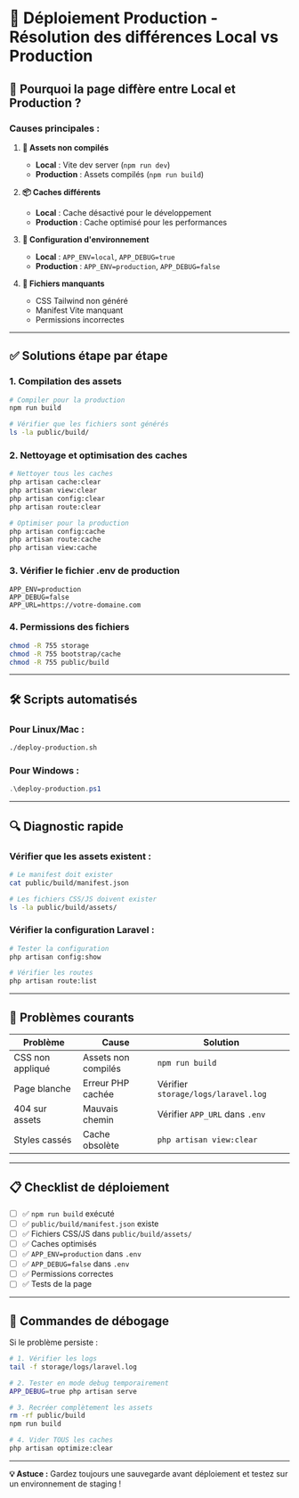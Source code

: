 # 🚀 Déploiement Production - Résolution des différences Local vs Production

## 🤔 **Pourquoi la page diffère entre Local et Production ?**

### **Causes principales :**

1. **🎨 Assets non compilés**
   - **Local** : Vite dev server (`npm run dev`)
   - **Production** : Assets compilés (`npm run build`)

2. **📦 Caches différents**
   - **Local** : Cache désactivé pour le développement
   - **Production** : Cache optimisé pour les performances

3. **🔧 Configuration d'environnement**
   - **Local** : `APP_ENV=local`, `APP_DEBUG=true`
   - **Production** : `APP_ENV=production`, `APP_DEBUG=false`

4. **📁 Fichiers manquants**
   - CSS Tailwind non généré
   - Manifest Vite manquant
   - Permissions incorrectes

---

## ✅ **Solutions étape par étape**

### **1. Compilation des assets**
```bash
# Compiler pour la production
npm run build

# Vérifier que les fichiers sont générés
ls -la public/build/
```

### **2. Nettoyage et optimisation des caches**
```bash
# Nettoyer tous les caches
php artisan cache:clear
php artisan view:clear
php artisan config:clear
php artisan route:clear

# Optimiser pour la production
php artisan config:cache
php artisan route:cache
php artisan view:cache
```

### **3. Vérifier le fichier .env de production**
```env
APP_ENV=production
APP_DEBUG=false
APP_URL=https://votre-domaine.com
```

### **4. Permissions des fichiers**
```bash
chmod -R 755 storage
chmod -R 755 bootstrap/cache
chmod -R 755 public/build
```

---

## 🛠️ **Scripts automatisés**

### **Pour Linux/Mac :**
```bash
./deploy-production.sh
```

### **Pour Windows :**
```powershell
.\deploy-production.ps1
```

---

## 🔍 **Diagnostic rapide**

### **Vérifier que les assets existent :**
```bash
# Le manifest doit exister
cat public/build/manifest.json

# Les fichiers CSS/JS doivent exister
ls -la public/build/assets/
```

### **Vérifier la configuration Laravel :**
```bash
# Tester la configuration
php artisan config:show

# Vérifier les routes
php artisan route:list
```

---

## 🚨 **Problèmes courants**

| Problème | Cause | Solution |
|----------|-------|----------|
| CSS non appliqué | Assets non compilés | `npm run build` |
| Page blanche | Erreur PHP cachée | Vérifier `storage/logs/laravel.log` |
| 404 sur assets | Mauvais chemin | Vérifier `APP_URL` dans `.env` |
| Styles cassés | Cache obsolète | `php artisan view:clear` |

---

## 📋 **Checklist de déploiement**

- [ ] ✅ `npm run build` exécuté
- [ ] ✅ `public/build/manifest.json` existe
- [ ] ✅ Fichiers CSS/JS dans `public/build/assets/`
- [ ] ✅ Caches optimisés
- [ ] ✅ `APP_ENV=production` dans `.env`
- [ ] ✅ `APP_DEBUG=false` dans `.env`
- [ ] ✅ Permissions correctes
- [ ] ✅ Tests de la page

---

## 🔄 **Commandes de débogage**

Si le problème persiste :

```bash
# 1. Vérifier les logs
tail -f storage/logs/laravel.log

# 2. Tester en mode debug temporairement
APP_DEBUG=true php artisan serve

# 3. Recréer complètement les assets
rm -rf public/build
npm run build

# 4. Vider TOUS les caches
php artisan optimize:clear
```

---

**💡 Astuce :** Gardez toujours une sauvegarde avant déploiement et testez sur un environnement de staging ! 
